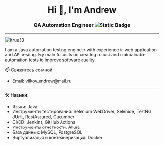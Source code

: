 <h1 align="center">Hi 👋, I'm Andrew</h1>
<h3 align="center">QA Automation Engineer <img alt="Static Badge" src="https://img.shields.io/badge/Java-db4e18"></h3>

---

<p align="left"> <img src="https://komarev.com/ghpvc/?username=itrue33&label=Profile%20views&color=0e75b6&style=flat" alt="itrue33" /> </p>

<p>I am a Java automation testing engineer with experience in web application and API testing. My main focus is on creating robust and maintainable automation tests to improve software quality.</p>

📫 Свяжитесь со мной:  
- Email: <a href="mailto:vilkov_andrew@mail.ru">vilkov_andrew@mail.ru</a>

---
<p> </p>

🛠️ **Навыки:**
- Языки: Java
- Инструменты тестирования: Selenium WebDriver, Selenide, TestNG, JUnit, RestAssured, Cucumber
- CI/CD: Jenkins, GitHub Actions
- Инструменты отчетности: Allure
- База данных: MySQL, PostgreSQL
- Виртуализация и контейнеризация: Docker
